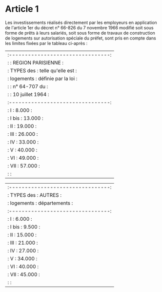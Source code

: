 # Article 1

Les investissements réalisés directement par les employeurs en application de l'article 1er du décret n° 66-826 du 7 novembre 1966 modifié soit sous forme de prêts à leurs salariés, soit sous forme de travaux de construction de logements sur autorisation spéciale du préfet, sont pris en compte dans les limites fixées par le tableau ci-après :

<table>
<tr>
<td>:--------------------------------:</td>
</tr>
<tr>
<td> :           : REGION PARISIENNE  :</td>
</tr>
<tr>
<td> : TYPES des : telle qu'elle est  :</td>
</tr>
<tr>
<td> : logements : définie par la loi :</td>
</tr>
<tr>
<td> :           :   n° 64-707 du     :</td>
</tr>
<tr>
<td> :           :  10 juillet 1964   :</td>
</tr>
<tr>
<td> :--------------------------------:</td>
</tr>
<tr>
<td> :  I        :        8.000       :</td>
</tr>
<tr>
<td> :  I bis    :       13.000       :</td>
</tr>
<tr>
<td> :  II       :       19.000       :</td>
</tr>
<tr>
<td> :  III      :       26.000       :</td>
</tr>
<tr>
<td> :  IV       :       33.000       :</td>
</tr>
<tr>
<td> :  V        :       40.000       :</td>
</tr>
<tr>
<td> :  VI       :       49.000       :</td>
</tr>
<tr>
<td> :  VII      :       57.000       :</td>
</tr>
<tr>
<td> :                                :</td>
</tr>
</table>

<table>
<tr>
<td>:--------------------------------:</td>
</tr>
<tr>
<td> : TYPES des :      AUTRES        :</td>
</tr>
<tr>
<td> : logements :    départements    :</td>
</tr>
<tr>
<td> :--------------------------------:</td>
</tr>
<tr>
<td> :  I        :        6.000       :</td>
</tr>
<tr>
<td> :  I bis    :        9.500       :</td>
</tr>
<tr>
<td> :  II       :       15.000       :</td>
</tr>
<tr>
<td> :  III      :       21.000       :</td>
</tr>
<tr>
<td> :  IV       :       27.000       :</td>
</tr>
<tr>
<td> :  V        :       34.000       :</td>
</tr>
<tr>
<td> :  VI       :       40.000       :</td>
</tr>
<tr>
<td> :  VII      :       45.000       :</td>
</tr>
<tr>
<td> :                                :</td>
</tr>
</table>
